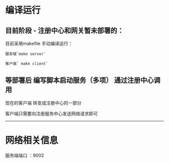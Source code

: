 # 编译运行

## 目前阶段 - 注册中心和网关暂未部署的：

目前采用makefile 手动编译运行：

    服务端`make server`

    客户端` make client`

## 等部署后 编写脚本启动服务（多项） 通过注册中心调用

现在的客户端 转变成注册中心的一部分

客户端只需要向注册服务中心发送网络请求即可

---

# 网络相关信息

服务端端口 ：9002
